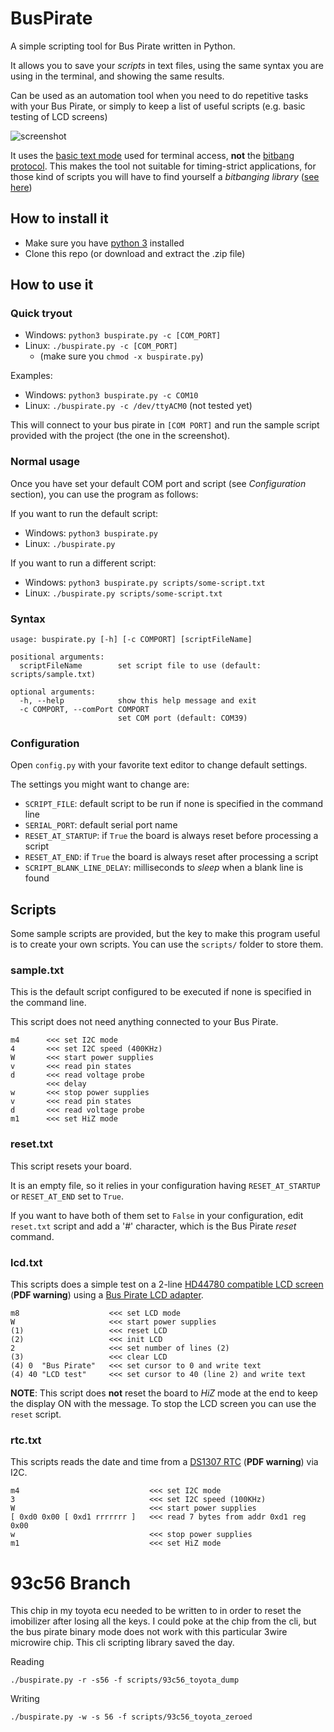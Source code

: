 # BusPirate

A simple scripting tool for Bus Pirate written in Python.

It allows you to save your *scripts* in text files, using the same syntax you are using in the terminal, and showing the same results.

Can be used as an automation tool when you need to do repetitive tasks with your Bus Pirate, or simply to keep a list of useful scripts (e.g. basic testing of LCD screens)

![screenshot](doc/img/screenshot.png)

It uses the [basic text mode](http://dangerousprototypes.com/docs/Bus_Pirate_menu_options_guide) used for terminal access, **not** the [bitbang protocol](http://dangerousprototypes.com/docs/Bitbang). This makes the tool not suitable for timing-strict applications, for those kind of scripts you will have to find yourself a *bitbanging library* ([see here](http://dangerousprototypes.com/docs/Bus_Pirate_Scripting_in_Python))

## How to install it

* Make sure you have [python 3](https://www.python.org/downloads/) installed
* Clone this repo (or download and extract the .zip file)

## How to use it

### Quick tryout

* Windows: `python3 buspirate.py -c [COM_PORT]`
* Linux: `./buspirate.py -c [COM_PORT]`
	* (make sure you `chmod -x buspirate.py`)

Examples:

* Windows: `python3 buspirate.py -c COM10`
* Linux: `./buspirate.py -c /dev/ttyACM0` (not tested yet)

This will connect to your bus pirate in `[COM PORT]` and run the sample script provided with the project (the one in the screenshot).

### Normal usage

Once you have set your default COM port and script (see *Configuration* section), you can use the program as follows:

If you want to run the default script:

* Windows: `python3 buspirate.py`
* Linux: `./buspirate.py`

If you want to run a different script:

* Windows: `python3 buspirate.py scripts/some-script.txt`
* Linux: `./buspirate.py scripts/some-script.txt`

### Syntax

```
usage: buspirate.py [-h] [-c COMPORT] [scriptFileName]

positional arguments:
  scriptFileName        set script file to use (default: scripts/sample.txt)

optional arguments:
  -h, --help            show this help message and exit
  -c COMPORT, --comPort COMPORT
                        set COM port (default: COM39)
```

### Configuration

Open `config.py` with your favorite text editor to change default settings.

The settings you might want to change are:

* `SCRIPT_FILE`: default script to be run if none is specified in the command line
* `SERIAL_PORT`: default serial port name
* `RESET_AT_STARTUP`: if `True` the board is always reset before processing a script
* `RESET_AT_END`: if `True` the board is always reset after processing a script
* `SCRIPT_BLANK_LINE_DELAY`: milliseconds to *sleep* when a blank line is found

## Scripts

Some sample scripts are provided, but the key to make this program useful is to create your own scripts. You can use the `scripts/` folder to store them.

### sample.txt

This is the default script configured to be executed if none is specified in the command line.

This script does not need anything connected to your Bus Pirate.

```
m4      <<< set I2C mode
4       <<< set I2C speed (400KHz)
W       <<< start power supplies
v       <<< read pin states
d       <<< read voltage probe
        <<< delay
w       <<< stop power supplies
v       <<< read pin states
d       <<< read voltage probe
m1      <<< set HiZ mode
```

### reset.txt

This script resets your board.

It is an empty file, so it relies in your configuration having `RESET_AT_STARTUP` or `RESET_AT_END` set to `True`.

If you want to have both of them set to `False` in your configuration, edit `reset.txt` script and add a '#' character, which is the Bus Pirate *reset* command.

### lcd.txt

This scripts does a simple test on a 2-line [HD44780 compatible LCD screen](https://www.sparkfun.com/datasheets/LCD/HD44780.pdf) (**PDF warning**) using a [Bus Pirate LCD adapter](http://dangerousprototypes.com/docs/Bus_Pirate_v3_LCD_adapter).

```
m8                    <<< set LCD mode
W                     <<< start power supplies
(1)                   <<< reset LCD
(2)                   <<< init LCD
2                     <<< set number of lines (2)
(3)                   <<< clear LCD
(4) 0  "Bus Pirate"   <<< set cursor to 0 and write text
(4) 40 "LCD test"     <<< set cursor to 40 (line 2) and write text
```

**NOTE**: This script does **not** reset the board to *HiZ* mode at the end to keep the display ON with the message. To stop the LCD screen you can use the `reset` script.

### rtc.txt

This scripts reads the date and time from a [DS1307 RTC](https://datasheets.maximintegrated.com/en/ds/DS1307.pdf) (**PDF warning**) via I2C.

```
m4                             <<< set I2C mode
3                              <<< set I2C speed (100KHz)
W                              <<< start power supplies
[ 0xd0 0x00 [ 0xd1 rrrrrrr ]   <<< read 7 bytes from addr 0xd1 reg 0x00
w                              <<< stop power supplies
m1                             <<< set HiZ mode
```


# 93c56 Branch
This chip in my toyota ecu needed to be written to in order to reset the imobilizer after losing all the keys.
I could poke at the chip from the cli, but the bus pirate binary mode does not work with this particular 3wire microwire chip.
This cli scripting library saved the day.

Reading
```
./buspirate.py -r -s56 -f scripts/93c56_toyota_dump
```

Writing
```
./buspirate.py -w -s 56 -f scripts/93c56_toyota_zeroed
```

